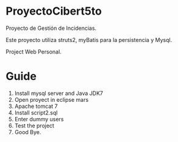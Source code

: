 # ProyectoCibert5to

Proyecto de Gestión de Incidencias.

Este proyecto utiliza struts2, myBatis para la persistencia y Mysql.

Project Web Personal.

# Guide
1. Install mysql server and Java JDK7
2. Open proyect in eclipse mars
3. Apache tomcat 7
5. Install script2.sql
6. Enter dummy users
7. Test the project
8. Good Bye.


